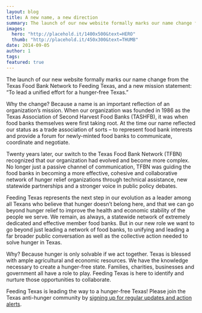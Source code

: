 ```yaml
---
layout: blog
title: A new name, a new direction
summary: The launch of our new website formally marks our name change from the Texas Food Bank Network to Feeding Texas. 
images:
  hero: "http://placehold.it/1400x500&text=HERO"
  thumb: "http://placehold.it/450x300&text=THUMB"
date: 2014-09-05
author: 1
tags: 
featured: true
---
```


The launch of our new website formally marks our name change from the Texas Food Bank Network to Feeding Texas, and a new mission statement: “To lead a unified effort for a hunger-free Texas.”

Why the change? Because a name is an important reflection of an organization’s mission. When our organization was founded in 1986 as the Texas Association of Second Harvest Food Banks (TASHFB), it was when food banks themselves were first taking root.  At the time our name reflected our status as a trade association of sorts – to represent food bank interests and provide a forum for newly-minted food banks to communicate, coordinate and negotiate. 

Twenty years later, our switch to the Texas Food Bank Network (TFBN) recognized that our organization had evolved and become more complex. No longer just a passive channel of communication, TFBN was guiding the food banks in becoming a more effective, cohesive and collaborative network of hunger relief organizations through technical assistance, new statewide partnerships and a stronger voice in public policy debates. 

Feeding Texas represents the next step in our evolution as a leader among all Texans who believe that hunger doesn’t belong here, and that we can go beyond hunger relief to improve the health and economic stability of the people we serve. We remain, as always, a statewide network of extremely dedicated and effective member food banks. But in our new role we want to go beyond just leading a network of food banks, to unifying and leading a far broader public conversation as well as the collective action needed to solve hunger in Texas.

Why? Because hunger is only solvable if we act together. Texas is blessed with ample agricultural and economic resources. We have the knowledge necessary to create a hunger-free state. Families, charities, businesses and government all have a role to play. Feeding Texas is here to identify and nurture those opportunities to collaborate. 

Feeding Texas is leading the way to a hunger-free Texas!  Please join the Texas anti-hunger community by [signing up for regular updates and action alerts](/news/sign-up.html).
